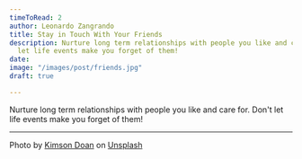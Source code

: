 ```yaml
---
timeToRead: 2
author: Leonardo Zangrando
title: Stay in Touch With Your Friends
description: Nurture long term relationships with people you like and care for. Don't
  let life events make you forget of them!
date:
image: "/images/post/friends.jpg"
draft: true

---
```

Nurture long term relationships with people you like and care for. Don't let life events make you forget of them!

***

Photo by [Kimson Doan](https://unsplash.com/@kimsondoan?utm_source=unsplash&utm_medium=referral&utm_content=creditCopyText) on [Unsplash](/s/photos/friends?utm_source=unsplash&utm_medium=referral&utm_content=creditCopyText)
